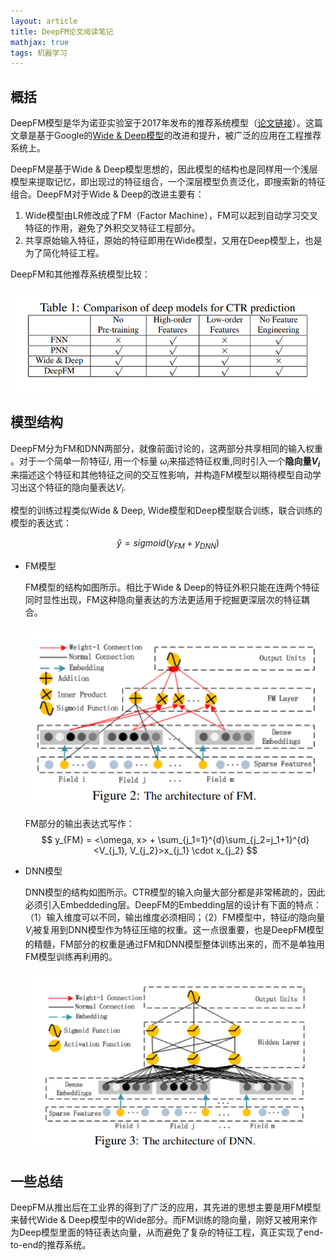 ```yaml
---
layout: article
title: DeepFM论文阅读笔记
mathjax: true
tags: 机器学习
---
```


## 概括

DeepFM模型是华为诺亚实验室于2017年发布的推荐系统模型（[论文链接](https://arxiv.org/pdf/1703.04247.pdf)）。这篇文章是基于Google的[Wide & Deep模型](/_posts/2021-01-08-Wide_and_Deep.md)的改进和提升，被广泛的应用在工程推荐系统上。

DeepFM是基于Wide & Deep模型思想的，因此模型的结构也是同样用一个浅层模型来提取记忆，即出现过的特征组合，一个深层模型负责泛化，即搜索新的特征组合。DeepFM对于Wide & Deep的改进主要有：

1. Wide模型由LR修改成了FM（Factor Machine），FM可以起到自动学习交叉特征的作用，避免了外积交叉特征工程部分。
2. 共享原始输入特征，原始的特征即用在Wide模型，又用在Deep模型上，也是为了简化特征工程。

DeepFM和其他推荐系统模型比较：

![DeepFM Comparison](/assets/images/posts/DeepFMComparison.png)


## 模型结构

DeepFM分为FM和DNN两部分，就像前面讨论的，这两部分共享相同的输入权重 。对于一个简单一阶特征$i$, 用一个标量 $\omega_{i}$来描述特征权重,同时引入一个**隐向量$V_{i}$** 来描述这个特征和其他特征之间的交互性影响，并构造FM模型以期待模型自动学习出这个特征的隐向量表达$V_{i}$. 

模型的训练过程类似Wide & Deep, Wide模型和Deep模型联合训练，联合训练的模型的表达式：

$$
\hat{y} = sigmoid(y_{FM} + y_{DNN})
$$

* FM模型
  
  FM模型的结构如图所示。相比于Wide & Deep的特征外积只能在连两个特征同时显性出现，FM这种隐向量表达的方法更适用于挖掘更深层次的特征耦合。

    ![FM Componet](/assets/images/posts/DeepFM-FM.png)

  FM部分的输出表达式写作：
  $$
    y_{FM} = <\omega, x> + \sum_{j_1=1}^{d}\sum_{j_2=j_1+1}^{d}<V_{j_1}, V_{j_2}>x_{j_1} \cdot x_{j_2}
  $$

* DNN模型
  
  DNN模型的结构如图所示。CTR模型的输入向量大部分都是非常稀疏的，因此必须引入Embeddeding层。DeepFM的Embedding层的设计有下面的特点：（1）输入维度可以不同，输出维度必须相同；（2）FM模型中，特征$i$的隐向量$V_{i}$被复用到DNN模型作为特征压缩的权重。这一点很重要，也是DeepFM模型的精髓，FM部分的权重是通过FM和DNN模型整体训练出来的，而不是单独用FM模型训练再利用的。

    ![DNN Componet](/assets/images/posts/DeepFM-DNN.png)


## 一些总结

DeepFM从推出后在工业界的得到了广泛的应用，其先进的思想主要是用FM模型来替代Wide & Deep模型中的Wide部分。而FM训练的隐向量，刚好又被用来作为Deep模型里面的特征表达向量，从而避免了复杂的特征工程，真正实现了end-to-end的推荐系统。
